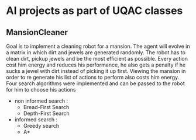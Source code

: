 # AI projects as part of UQAC classes

## MansionCleaner

Goal is to implement a cleaning robot for a mansion.
The agent will evolve in a matrix in which dirt and jewels are generated randomly.
The robot has to clean dirt, pickup jewels and be the most efficient as possible.
Every action cost him energy and reduces his performance, he also gets a penalty if he sucks a jewel with dirt instead of picking it up first.
Viewing the mansion in order to re generate his list of actions to perform also costs him energy.
Four search algorithms were implemented and can be passed to the robot for him to choose his actions
- non informed search :
  - Bread-First Search
  - Depth-First Search
- informed search :
  - Greedy search
  - A*
  
  
